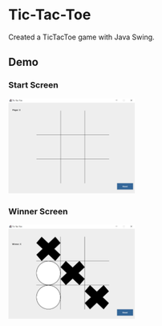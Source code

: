 # Tic-Tac-Toe

Created a TicTacToe game with Java Swing.

## Demo

### Start Screen
<img src="StartScreen.PNG" width=50% height=50%>

### Winner Screen
<img src="Winner.PNG" width=50% height=50%>

